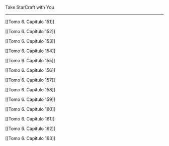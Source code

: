 
Take StarCraft with You

---

[[Tomo 6. Capítulo 151]]

[[Tomo 6. Capítulo 152]]

[[Tomo 6. Capítulo 153]]

[[Tomo 6. Capítulo 154]]

[[Tomo 6. Capítulo 155]]

[[Tomo 6. Capítulo 156]]

[[Tomo 6. Capítulo 157]]

[[Tomo 6. Capítulo 158]]

[[Tomo 6. Capítulo 159]]

[[Tomo 6. Capítulo 160]]

[[Tomo 6. Capítulo 161]]

[[Tomo 6. Capítulo 162]]

[[Tomo 6. Capítulo 163]]

